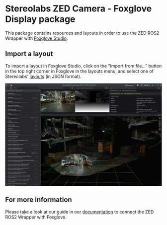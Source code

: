 # Stereolabs ZED Camera - Foxglove Display package

This package contains resources and layouts in order to use the ZED ROS2 Wrapper with [Foxglove Studio](https://foxglove.dev/product).

## Import a layout

To import a layout in Foxglove Studio, click on the "Import from file..." button in the top right corner in Foxglove in the layouts menu, and select one of Stereolabs' [layouts](./layouts/) (in JSON format).

![ZED rendering on Foxglove Studio](images/foxglove_zed.webp)

## For more information

Please take a look at our guide in our [documentation](https://www.stereolabs.com/docs/ros2/foxglove) to connect the ZED ROS2 Wrapper with Foxglove.
